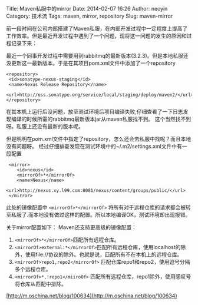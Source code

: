 Title: Maven私服中的mirror
Date: 2014-02-07 16:26
Author: neoyin
Category: 技术流
Tags: maven, mirror, repository
Slug: maven-mirror

</p>
前一段时间在公司内部搭建了Maven私服，在内部开发过程中一定程度上提高了工作效率。但是最近开发过程中遇到了一个问题，现将这一问题的发生的原因和过程记录下来：

最近一个同事开发过程中需要用到rabbitmq的最新版本(3.2.3)。但是本地私服还没更新这一最新版本。于是在其项目pom.xml文件中添加了一个repository

    <repository>
     <id>sonatype-nexus-staging</id>
     <name>Nexus Release Repository</name>
     <url>http://oss.sonatype.org/service/local/staging/deploy/maven2/</url>
    </repository>

在其本机上运行后没问题，放至测试环境后项目编译失败,仔细查看了一下日志发现编译的时候所需的rabbitmq最新版本jar从maven私服找不到。
这个当然找不到呀。私服上还没有最新的版本呢。

<!--more-->

但是明明在pom.xml文件中指定了repository，怎么还会去私服中找呢？而且本地没有问题呀。
经过仔细排查发现在测试环境中的\~/.m2/settings.xml文件中有一段配置

     <mirror>
        <id>nexus</id>
        <mirrorOf>*</mirrorOf>
        <name>Nexus</name>
        <url>http://nexus.xy.l99.com:8081/nexus/content/groups/public/</url>
     </mirror>

此处的镜像配置中 `<mirrorOf>*</mirrorOf>`
将所有对于远程仓库的请求都会被转至私服了.而本地没有做过这样的配置。所以本地编译OK，测试环境却出现报错。

关于mirror配置如下： Maven还支持更高级的镜像配置：

1.  `<mirrorOf>*</mirrorOf>`匹配所有远程仓库。
2.  `<mirrorOf>external:*</mirrorOf>`匹配所有远程仓库，使用localhost的除外，使用file://协议的除外。也就是说，匹配所有不在本机上的远程仓库。
3.  `<mirrorOf>repo1,repo2</mirrorOf>`
    匹配仓库repo1和repo2，使用逗号分隔多个远程仓库。
4.  `<mirrorOf>*,!repo1</miiroOf>`
    匹配所有远程仓库，repo1除外，使用感叹号将仓库从匹配中排除。

[http://m.oschina.net/blog/100634](http://m.oschina.net/blog/100634)
